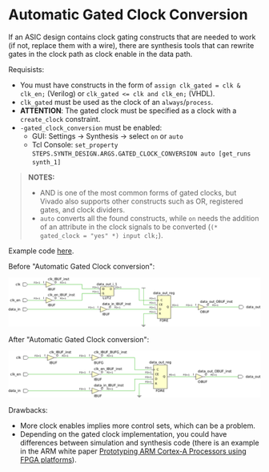 # Automatic Gated Clock Conversion

If an ASIC design contains clock gating constructs that are needed to work (if not, replace them with a wire), there are synthesis tools that can rewrite gates in the clock path as clock enable in the data path.

Requisists:
* You must have constructs in the form of `assign clk_gated = clk & clk_en;` (Verilog) or `clk_gated <= clk and clk_en;` (VHDL).
* `clk_gated` must be used as the clock of an `always`/`process`.
* **ATTENTION**: The gated clock must be specified as a clock with a `create_clock` constraint.
* `-gated_clock_conversion` must be enabled:
  * GUI: Settings -> Synthesis -> select `on` or `auto`
  * Tcl Console: `set_property STEPS.SYNTH_DESIGN.ARGS.GATED_CLOCK_CONVERSION auto [get_runs synth_1]`

> **NOTES:**
> * AND is one of the most common forms of gated clocks, but Vivado also supports other constructs such as OR, registered gates, and clock dividers.
> * `auto` converts all the found constructs, while `on` needs the addition of an attribute in the clock signals to be converted (`(* gated_clock = "yes" *) input clk;`).

Example code [here](top.v).

Before "Automatic Gated Clock conversion":

![Before](images/before.png)

After "Automatic Gated Clock conversion":

![After](images/after.png)

Drawbacks:
* More clock enables implies more control sets, which can be a problem.
* Depending on the gated clock implementation, you could have differences between simulation and synthesis code (there is an example in the ARM white paper [Prototyping ARM Cortex-A Processors using FPGA platforms](https://developer.arm.com/documentation/ecm0545815/latest)).
